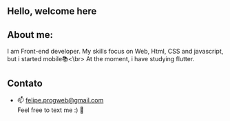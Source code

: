 ## Hello, welcome here


## About me:
  I am Front-end developer. My skills focus on Web, Html, CSS and javascript, but i started  mobile📚<\br>
  At the moment, i have studying flutter.

## Contato
  - 📫 felipe.progweb@gmail.com </br>
  Feel free to text me :) 📱
  

  

<!---
EmilcyFelipe/EmilcyFelipe is a ✨ special ✨ repository because its `README.md` (this file) appears on your GitHub profile.
You can click the Preview link to take a look at your changes.
--->
